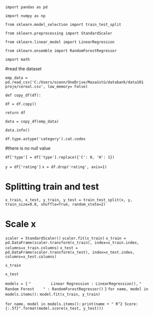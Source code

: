 ```import pandas as pd```

```import numpy as np```

```from sklearn.model_selection import train_test_split```

```from sklearn.preprocessing import StandardScaler```

```from sklearn.linear_model import LinearRegression```

```from sklearn.ensemble import RandomForestRegressor```


```import math```

#read the dataset

```emp_data = pd.read_csv('C:/Users/ozann/OneDrive/Masaüstü/databank/data101  proje/cereal.csv', low_memory= False)```

```def copy_df(df):```


```df = df.copy()```
    
```return df```


    
```data = copy_df(emp_data)```


```data.info()```


```df.type.astype('category').cat.codes```

#there is no null value

```df['type'] = df['type'].replace({'C': 0, 'H': 1})```


```y = df['rating']```
```x = df.drop('rating', axis=1)```


# Splitting train and test
```x_train, x_test, y_train, y_test = train_test_split(x, y, train_size=0.8, shuffle=True, random_state=2)```

# Scale x
```scaler = StandardScaler()```
```scaler.fit(x_train)```
```x_train = pd.DataFrame(scaler.transform(x_train), index=x_train.index, columns=x_train.columns)```
```x_test = pd.DataFrame(scaler.transform(x_test), index=x_test.index, columns=x_test.columns)```

```x_train```

```x_test```

```models = {```
```"         Linear Regression : LinearRegression(),```
```"         Random Forest    " : RandomForestRegressor()```
`}`
`for name, model in models.items():`
    `model.fit(x_train, y_train)`
    
```for name, model in models.items():```
```print(name + " R^2 Score: {:.5f}".format(model.score(x_test, y_test)))```

   
